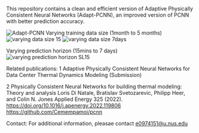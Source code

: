 This repository contains a clean and efficient version of Adaptive Physically Consistent Neural Networks (Adapt-PCNN), an improved version of PCNN with better prediction accuracy.

![Adapt-PCNN](https://github.com/ChenD777/Adapt-PCNN/assets/167495481/942b3fae-880f-4402-834e-e45a55aec799)
Varying training data size (1month to 5 months)
![varying data size 15](https://github.com/ChenD777/Adapt-PCNN/assets/167495481/3e239d91-c837-43d4-af69-592abad75744)
![varying data size 7days](https://github.com/ChenD777/Adapt-PCNN/assets/167495481/b8ebefc5-9e6b-4413-bf4c-8ee743f4a09c)

Varying prediction horizon (15mins to 7 days)
![varying prediction horizon SL15](https://github.com/ChenD777/Adapt-PCNN/assets/167495481/87edd97b-22fd-46d9-a32b-7062c360007b)



Related publications:
1 Adaptive Physically Consistent Neural Networks for Data Center Thermal Dynamics Modeling (Submission)

2 Physically Consistent Neural Networks for building thermal modeling: Theory and analysis
  Loris Di Natale, Bratislav Svetozarevic, Philipp Heer, and Colin N. Jones
  Applied Energy 325 (2022). 
  https://doi.org/10.1016/j.apenergy.2022.119806
  https://github.com/Cemempamoi/pcnn


Contact:
For additional information, pleasae contact e0974151@u.nus.edu
